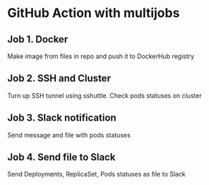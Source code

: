 # GitHub Action with multijobs

## Job 1. Docker

Make image from files in repo and push it to DockerHub registry

## Job 2. SSH and Cluster

Turn up SSH tunnel using sshuttle. Check pods statuses on cluster

## Job 3. Slack notification

Send message and file with pods statuses

## Job 4. Send file to Slack

Send Deployments, ReplicaSet, Pods statuses as file to Slack
